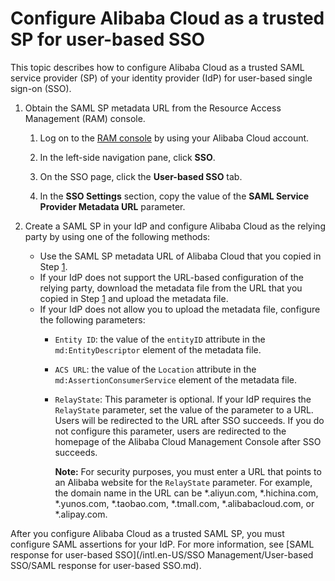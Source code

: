 # Configure Alibaba Cloud as a trusted SP for user-based SSO

This topic describes how to configure Alibaba Cloud as a trusted SAML service provider \(SP\) of your identity provider \(IdP\) for user-based single sign-on \(SSO\).

1.  Obtain the SAML SP metadata URL from the Resource Access Management \(RAM\) console.

    1.  Log on to the [RAM console](https://ram.console.aliyun.com/) by using your Alibaba Cloud account.

    2.  In the left-side navigation pane, click **SSO**.

    3.  On the SSO page, click the **User-based SSO** tab.

    4.  In the **SSO Settings** section, copy the value of the **SAML Service Provider Metadata URL** parameter.

2.  Create a SAML SP in your IdP and configure Alibaba Cloud as the relying party by using one of the following methods:

    -   Use the SAML SP metadata URL of Alibaba Cloud that you copied in Step [1](#step_45v_415_rxu).
    -   If your IdP does not support the URL-based configuration of the relying party, download the metadata file from the URL that you copied in Step [1](#step_45v_415_rxu) and upload the metadata file.
    -   If your IdP does not allow you to upload the metadata file, configure the following parameters:
        -   `Entity ID`: the value of the `entityID` attribute in the `md:EntityDescriptor` element of the metadata file.
        -   `ACS URL`: the value of the `Location` attribute in the `md:AssertionConsumerService` element of the metadata file.
        -   `RelayState`: This parameter is optional. If your IdP requires the `RelayState` parameter, set the value of the parameter to a URL. Users will be redirected to the URL after SSO succeeds. If you do not configure this parameter, users are redirected to the homepage of the Alibaba Cloud Management Console after SSO succeeds.

            **Note:** For security purposes, you must enter a URL that points to an Alibaba website for the `RelayState` parameter. For example, the domain name in the URL can be \*.aliyun.com, \*.hichina.com, \*.yunos.com, \*.taobao.com, \*.tmall.com, \*.alibabacloud.com, or \*.alipay.com.


After you configure Alibaba Cloud as a trusted SAML SP, you must configure SAML assertions for your IdP. For more information, see [SAML response for user-based SSO](/intl.en-US/SSO Management/User-based SSO/SAML response for user-based SSO.md).

